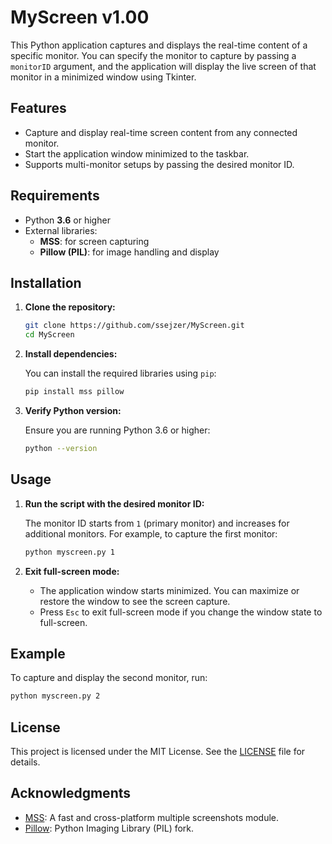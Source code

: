 # MyScreen v1.00

This Python application captures and displays the real-time content of a specific monitor. You can specify the monitor to capture by passing a `monitorID` argument, and the application will display the live screen of that monitor in a minimized window using Tkinter.

## Features

- Capture and display real-time screen content from any connected monitor.
- Start the application window minimized to the taskbar.
- Supports multi-monitor setups by passing the desired monitor ID.

## Requirements

- Python **3.6** or higher
- External libraries:
  - **MSS**: for screen capturing
  - **Pillow (PIL)**: for image handling and display

## Installation

1. **Clone the repository:**

   ```bash
   git clone https://github.com/ssejzer/MyScreen.git
   cd MyScreen
   ```

2. **Install dependencies:**

   You can install the required libraries using `pip`:

   ```bash
   pip install mss pillow
   ```

3. **Verify Python version:**

   Ensure you are running Python 3.6 or higher:

   ```bash
   python --version
   ```

## Usage

1. **Run the script with the desired monitor ID:**

   The monitor ID starts from `1` (primary monitor) and increases for additional monitors. For example, to capture the first monitor:

   ```bash
   python myscreen.py 1
   ```

2. **Exit full-screen mode:**
   - The application window starts minimized. You can maximize or restore the window to see the screen capture.
   - Press `Esc` to exit full-screen mode if you change the window state to full-screen.

## Example

To capture and display the second monitor, run:

```bash
python myscreen.py 2
```

## License

This project is licensed under the MIT License. See the [LICENSE](LICENSE) file for details.

## Acknowledgments

- [MSS](https://pypi.org/project/mss/): A fast and cross-platform multiple screenshots module.
- [Pillow](https://python-pillow.org/): Python Imaging Library (PIL) fork.



